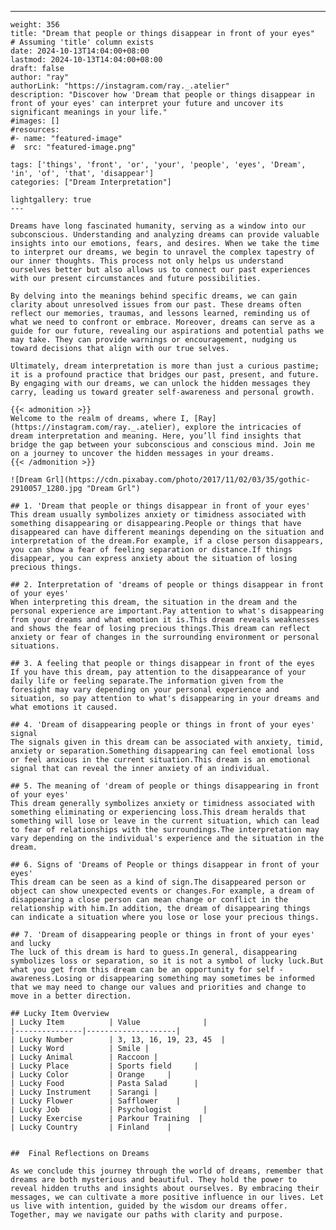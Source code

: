 ---
    weight: 356
    title: "Dream that people or things disappear in front of your eyes"  # Assuming 'title' column exists
    date: 2024-10-13T14:04:00+08:00
    lastmod: 2024-10-13T14:04:00+08:00
    draft: false
    author: "ray"
    authorLink: "https://instagram.com/ray._.atelier"
    description: "Discover how 'Dream that people or things disappear in front of your eyes' can interpret your future and uncover its significant meanings in your life."
    #images: []
    #resources:
    #- name: "featured-image"
    #  src: "featured-image.png"
    
    tags: ['things', 'front', 'or', 'your', 'people', 'eyes', 'Dream', 'in', 'of', 'that', 'disappear']
    categories: ["Dream Interpretation"]
    
    lightgallery: true
    ---
    
    Dreams have long fascinated humanity, serving as a window into our subconscious. Understanding and analyzing dreams can provide valuable insights into our emotions, fears, and desires. When we take the time to interpret our dreams, we begin to unravel the complex tapestry of our inner thoughts. This process not only helps us understand ourselves better but also allows us to connect our past experiences with our present circumstances and future possibilities.
    
    By delving into the meanings behind specific dreams, we can gain clarity about unresolved issues from our past. These dreams often reflect our memories, traumas, and lessons learned, reminding us of what we need to confront or embrace. Moreover, dreams can serve as a guide for our future, revealing our aspirations and potential paths we may take. They can provide warnings or encouragement, nudging us toward decisions that align with our true selves.
    
    Ultimately, dream interpretation is more than just a curious pastime; it is a profound practice that bridges our past, present, and future. By engaging with our dreams, we can unlock the hidden messages they carry, leading us toward greater self-awareness and personal growth.
    
    {{< admonition >}}
    Welcome to the realm of dreams, where I, [Ray](https://instagram.com/ray._.atelier), explore the intricacies of dream interpretation and meaning. Here, you’ll find insights that bridge the gap between your subconscious and conscious mind. Join me on a journey to uncover the hidden messages in your dreams.
    {{< /admonition >}}
    
    ![Dream Grl](https://cdn.pixabay.com/photo/2017/11/02/03/35/gothic-2910057_1280.jpg "Dream Grl")
    
    ## 1. 'Dream that people or things disappear in front of your eyes'
    This dream usually symbolizes anxiety or timidness associated with something disappearing or disappearing.People or things that have disappeared can have different meanings depending on the situation and interpretation of the dream.For example, if a close person disappears, you can show a fear of feeling separation or distance.If things disappear, you can express anxiety about the situation of losing precious things.
    
    ## 2. Interpretation of 'dreams of people or things disappear in front of your eyes'
    When interpreting this dream, the situation in the dream and the personal experience are important.Pay attention to what's disappearing from your dreams and what emotion it is.This dream reveals weaknesses and shows the fear of losing precious things.This dream can reflect anxiety or fear of changes in the surrounding environment or personal situations.
    
    ## 3. A feeling that people or things disappear in front of the eyes
    If you have this dream, pay attention to the disappearance of your daily life or feeling separate.The information given from the foresight may vary depending on your personal experience and situation, so pay attention to what's disappearing in your dreams and what emotions it caused.
    
    ## 4. 'Dream of disappearing people or things in front of your eyes' signal
    The signals given in this dream can be associated with anxiety, timid, anxiety or separation.Something disappearing can feel emotional loss or feel anxious in the current situation.This dream is an emotional signal that can reveal the inner anxiety of an individual.
    
    ## 5. The meaning of 'dream of people or things disappearing in front of your eyes'
    This dream generally symbolizes anxiety or timidness associated with something eliminating or experiencing loss.This dream heralds that something will lose or leave in the current situation, which can lead to fear of relationships with the surroundings.The interpretation may vary depending on the individual's experience and the situation in the dream.
    
    ## 6. Signs of 'Dreams of People or things disappear in front of your eyes'
    This dream can be seen as a kind of sign.The disappeared person or object can show unexpected events or changes.For example, a dream of disappearing a close person can mean change or conflict in the relationship with him.In addition, the dream of disappearing things can indicate a situation where you lose or lose your precious things.
    
    ## 7. 'Dream of disappearing people or things in front of your eyes' and lucky
    The luck of this dream is hard to guess.In general, disappearing symbolizes loss or separation, so it is not a symbol of lucky luck.But what you get from this dream can be an opportunity for self -awareness.Losing or disappearing something may sometimes be informed that we may need to change our values and priorities and change to move in a better direction.
    
    ## Lucky Item Overview
    | Lucky Item          | Value              |
    |---------------|--------------------|
    | Lucky Number        | 3, 13, 16, 19, 23, 45  |
    | Lucky Word          | Smile |
    | Lucky Animal        | Raccoon |
    | Lucky Place         | Sports field     |
    | Lucky Color         | Orange     |
    | Lucky Food          | Pasta Salad      |
    | Lucky Instrument    | Sarangi |
    | Lucky Flower        | Safflower    |
    | Lucky Job           | Psychologist       |
    | Lucky Exercise      | Parkour Training  |
    | Lucky Country       | Finland    |
    
    
    ##  Final Reflections on Dreams
    
    As we conclude this journey through the world of dreams, remember that dreams are both mysterious and beautiful. They hold the power to reveal hidden truths and insights about ourselves. By embracing their messages, we can cultivate a more positive influence in our lives. Let us live with intention, guided by the wisdom our dreams offer. Together, may we navigate our paths with clarity and purpose.
    